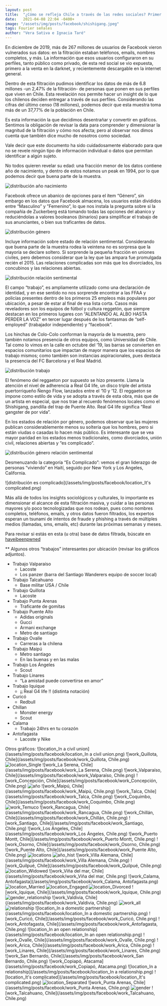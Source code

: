 ```yaml
---
layout: post
title:  "¿Cómo se refleja Chile a través de las redes sociales? Primer acercamiento a la filtración masiva de datos de Facebook"
date:   2021-04-08 22:04 -0400+
image: "/assets/img/posts/facebook/shishigang.jpeg"
tags: Fourier señales
author: "Vera Sativa e Ignacia Taré"
---
```

En diciembre de 2019, más de 267 millones de usuarios de Facebook vieron vulnerados sus datos: en la filtración estaban teléfonos, emails, nombres completos, y más. La información que esos usuarios configuraron en su perfiles, tanto público como privado, de esta red social se vio expuesta, primero a la venta en la darknet, y recientemente descargable en la internet general. 

Dentro de esta filtración pudimos identificar los datos de más de 6.8 millones -un 2,47% de la filtración- de personas que ponen en sus perfiles que viven en Chile. Esta revelación nos permite hacer un insight de lo que los chilenos deciden entregar a través de sus perfiles. Considerando las cifras del último censo (18 millones), podemos decir que esta muestra toma más de un 37,77% de la población en Chile.

Es esta información la que decidimos desentrañar y convertir en gráficos. Sentimos la obligación de revisar la data para comprender y dimensionar la magnitud de la filtración y cómo nos afecta; pero al observar nos dimos cuenta que también dice mucho de nosotros como sociedad. 

Vale decir que este documento ha sido cuidadosamente elaborado para que no se revele ningún tipo de información individual o datos que permitan identificar a algún sujeto.

No todos quieren revelar su edad: una fracción menor de los datos contiene año de nacimiento, y dentro de estos notamos un peak en 1994, por lo que podemos decir que buena parte de la muestra.

![distribución año nacimiento](/assets/img/posts/facebook/año.png)

Facebook ofrece un abanico de opciones para el ítem “Género”, sin embargo en los datos que Facebook almacena, los usuarios están divididos entre “Masculino” y  ”Femenino”, lo que nos instala la pregunta sobre si la compañía de Zuckerberg está tomando todas las opciones del abanico y reduciéndolas a valores booleanos (binarios) para simplificar el trabajo de sus anunciantes, o bien sus traficantes de datos.

![distribución género](/assets/img/posts/facebook/gender.png)

Incluye información sobre estado de relación sentimental. Considerando que buena parte de la muestra rodea la veintena no es sorpresa que la mayoría se declare soltero. Si sorprende la pequeña fracción en uniones civiles, pero debemos considerar que la ley que las ampara fue promulgada recién el 2015. Las relaciones complicadas son más que los divorciados, los concubinos y las relaciones abiertas.

![distribución relación sentimental](/assets/img/posts/facebook/relationship.png)

El campo “trabajo”, es ampliamente utilizado como una declaración de identidad, y en ese sentido no nos sorprende encontrar a las FFAA y policías presentes dentro de los primeros 25 empleos más populares por ubicación, a pesar de estar al final de esa lista corta. Casos más reveladores son los equipos de fútbol y cultura reggetón, que siempre destacan en los primeros lugares con “ALENTANDO AL ALBO HASTA PERDER LA VOZ” en tercer lugar después de los fantasmas de “self-employed” (trabajador independiente) y “facebook”. 

Los hinchas de Colo-Colo conforman la mayoría de la muestra, pero también notamos presencia de otros equipos, como Universidad de Chile. Tal como lo vimos en la calle en octubre del ‘19, las barras se convierten en espacios comunitarios que impactan de mayor manera que los espacios de trabajo mismos; como también son instancias aspiracionales, pues destaca la presencia del FC Barcelona y el Real Madrid.

![distribución trabajo](/assets/img/posts/facebook/work_all.png)

El fenómeno del reggaeton por supuesto se hizo presente. Llama la atención el nivel de adherencia a Real G4 life, un disco triple del artista puertorriqueño Ñengo Flow, lanzados entre el ‘10 y ‘12. El reggaeton se impone como estilo de vida y se adopta a través de esta obra, más que de un artista en especial, que nos trae al recuerdo fenómenos locales como el Shishigang, pandilla del trap de Puente Alto. Real G4 life significa “Real gangster de por vida”.

En los estados de relación por género, podemos observar que las mujeres publican considerablemente menos su soltería que los hombres, pero si están viudas o casadas lo hacen más público. Es interesante que se vea mayor paridad en los estados menos tradicionales, como divorciados, unión civil, relaciones abiertas y “es complicado”.

![distribución género relación sentimental](/assets/img/posts/facebook/gender_relationship.png)

Desmenuzando la categoría “Es Complicado”: vemos el gran liderazgo de personas “viviendo” en Haití, seguido por New York y Los Angeles, California.

![distribución es complicado](/assets/img/posts/facebook/location_It's complicated.png)

Más allá de todos los insights sociológicos y culturales, lo importante es dimensionar el alcance de esta filtración masiva, y cuidar a las personas mayores y/o poco tecnologizadas que nos rodean, pues como nombres completos, teléfonos, emails, y otros datos fueron filtrados, los expertos esperan un tsunami de intentos de fraude y phishing a través de múltiples medios (llamadas, sms, emails, etc) durante las próximas semanas y meses.

Para revisar si estás en esta (u otra) base de datos  filtrada, búscate en [haveibeenpwned](https://haveibeenpwned.com/)


**
Algunos otros “trabajos” interesantes por ubicación (revisar los gráficos adjuntos).
 - Trabajo Valparaíso
   - Lacoste
   - Los panzer (barra del Santiago Wanderers equipo de soccer local)
 - Trabajo Talcahuano
   - Base militar USA / Chile
 - Trabajo Quillota
   - Lacoste
 - Trabajo Punta Arenas
   - Traficante de gomitas
 - Trabajo Puente Alto
   - Adidas originals
   - Gucci
   - Armani exchange
   - Metro de santiago
 - Trabajo Ovalle
   - Carreras a la chilena
 - Trabajo Maipú
   - Metro santiago
   - En las buenas y en las malas
 - Trabajo Los Ángeles
   - Scout
 - Trabajo Linares
   - “La amistad puede convertirse en amor”
 - Trabajo Iquique
   - ¡¡ Real G4 life !! (distinta notación)
 - Curicó
   - Redbull
 - Chillan
   - Monster energy
   - Scout
 - Calama
   - Trabajo 24hrs en tu corazón
 - Antofagasta
   - Lacoste y Nike


Otros gráficos:
![location_In a civil union](/assets/img/posts/facebook/location_In a civil union.png)
![work_Quillota, Chile](/assets/img/posts/facebook/work_Quillota, Chile.png)
![location_Single](/assets/img/posts/facebook/location_Single.png)
![work_La Serena, Chile](/assets/img/posts/facebook/work_La Serena, Chile.png)
![work_Valparaíso, Chile](/assets/img/posts/facebook/work_Valparaíso, Chile.png)
![work_Concepción, Chile](/assets/img/posts/facebook/work_Concepción, Chile.png)
![año](/assets/img/posts/facebook/año.png)
![work_Maipú, Chile](/assets/img/posts/facebook/work_Maipú, Chile.png)
![work_Talca, Chile](/assets/img/posts/facebook/work_Talca, Chile.png)
![work_Coquimbo, Chile](/assets/img/posts/facebook/work_Coquimbo, Chile.png)
![work_Temuco](/assets/img/posts/facebook/work_Temuco.png)
![work_Rancagua, Chile](/assets/img/posts/facebook/work_Rancagua, Chile.png)
![work_Chillán, Chile](/assets/img/posts/facebook/work_Chillán, Chile.png)
![work_Santiago, Chile](/assets/img/posts/facebook/work_Santiago, Chile.png)
![work_Los Ángeles, Chile](/assets/img/posts/facebook/work_Los Ángeles, Chile.png)
![work_Puerto Montt, Chile](/assets/img/posts/facebook/work_Puerto Montt, Chile.png)
![work_Osorno, Chile](/assets/img/posts/facebook/work_Osorno, Chile.png)
![work_Puente Alto, Chile](/assets/img/posts/facebook/work_Puente Alto, Chile.png)
![locations](/assets/img/posts/facebook/locations.png)
![año_hist](/assets/img/posts/facebook/año_hist.png)
![work_Villa Alemana, Chile](/assets/img/posts/facebook/work_Villa Alemana, Chile.png)
![work_Quilpué, Chile](/assets/img/posts/facebook/work_Quilpué, Chile.png)
![location_Widowed](/assets/img/posts/facebook/location_Widowed.png)
![work_Viña del mar, Chile](/assets/img/posts/facebook/work_Viña del mar, Chile.png)
![work_Calama, Antofagasta](/assets/img/posts/facebook/work_Calama, Antofagasta.png)
![location_Married](/assets/img/posts/facebook/location_Married.png)
![location_Engaged](/assets/img/posts/facebook/location_Engaged.png)
![location_Divorced](/assets/img/posts/facebook/location_Divorced.png)
![work_Iquique, Chile](/assets/img/posts/facebook/work_Iquique, Chile.png)
![gender_relationship](/assets/img/posts/facebook/gender_relationship.png)
![work_Valdivia, Chile](/assets/img/posts/facebook/work_Valdivia, Chile.png)
![work_all](/assets/img/posts/facebook/work_all.png)
![relationship](/assets/img/posts/facebook/relationship.png)
![location_In a domestic partnership](/assets/img/posts/facebook/location_In a domestic partnership.png)
![work_Curicó, Chile](/assets/img/posts/facebook/work_Curicó, Chile.png)
![work_Antofagasta, Chile](/assets/img/posts/facebook/work_Antofagasta, Chile.png)
![location_In an open relationship](/assets/img/posts/facebook/location_In an open relationship.png)
![work_Ovalle, Chile](/assets/img/posts/facebook/work_Ovalle, Chile.png)
![work_Arica, Chile](/assets/img/posts/facebook/work_Arica, Chile.png)
![work_Linares, Chile](/assets/img/posts/facebook/work_Linares, Chile.png)
![work_San Bernardo, Chile](/assets/img/posts/facebook/work_San Bernardo, Chile.png)
![work_Copiapó, Atacama](/assets/img/posts/facebook/work_Copiapó, Atacama.png)
![location_In a relationship](/assets/img/posts/facebook/location_In a relationship.png)
![location_It's complicated](/assets/img/posts/facebook/location_It's complicated.png)
![location_Separated](/assets/img/posts/facebook/location_Separated.png)
![work_Punta Arenas, Chile](/assets/img/posts/facebook/work_Punta Arenas, Chile.png)
![gender](/assets/img/posts/facebook/gender.png)
![work_Talcahuano, Chile](/assets/img/posts/facebook/work_Talcahuano, Chile.png)